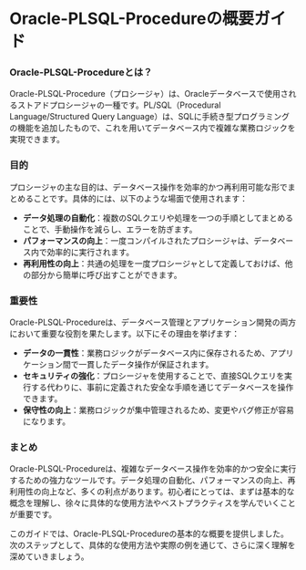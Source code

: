 # Oracle-PLSQL-Procedureの概要ガイド

### Oracle-PLSQL-Procedureとは？

Oracle-PLSQL-Procedure（プロシージャ）は、Oracleデータベースで使用されるストアドプロシージャの一種です。PL/SQL（Procedural Language/Structured Query Language）は、SQLに手続き型プログラミングの機能を追加したもので、これを用いてデータベース内で複雑な業務ロジックを実現できます。

### 目的

プロシージャの主な目的は、データベース操作を効率的かつ再利用可能な形でまとめることです。具体的には、以下のような場面で使用されます：

- **データ処理の自動化**：複数のSQLクエリや処理を一つの手順としてまとめることで、手動操作を減らし、エラーを防ぎます。
- **パフォーマンスの向上**：一度コンパイルされたプロシージャは、データベース内で効率的に実行されます。
- **再利用性の向上**：共通の処理を一度プロシージャとして定義しておけば、他の部分から簡単に呼び出すことができます。

### 重要性

Oracle-PLSQL-Procedureは、データベース管理とアプリケーション開発の両方において重要な役割を果たします。以下にその理由を挙げます：

- **データの一貫性**：業務ロジックがデータベース内に保存されるため、アプリケーション間で一貫したデータ操作が保証されます。
- **セキュリティの強化**：プロシージャを使用することで、直接SQLクエリを実行する代わりに、事前に定義された安全な手順を通じてデータベースを操作できます。
- **保守性の向上**：業務ロジックが集中管理されるため、変更やバグ修正が容易になります。

### まとめ

Oracle-PLSQL-Procedureは、複雑なデータベース操作を効率的かつ安全に実行するための強力なツールです。データ処理の自動化、パフォーマンスの向上、再利用性の向上など、多くの利点があります。初心者にとっては、まずは基本的な概念を理解し、徐々に具体的な使用方法やベストプラクティスを学んでいくことが重要です。

このガイドでは、Oracle-PLSQL-Procedureの基本的な概要を提供しました。次のステップとして、具体的な使用方法や実際の例を通じて、さらに深く理解を深めていきましょう。